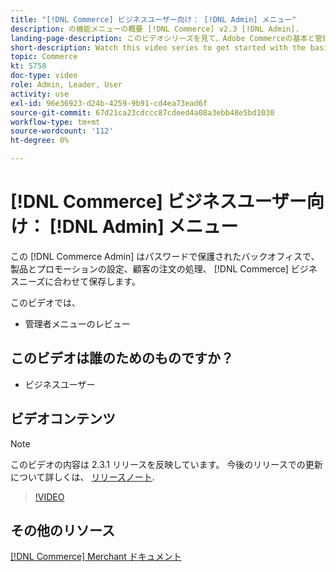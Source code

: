 ```yaml
---
title: "[!DNL Commerce] ビジネスユーザー向け： [!DNL Admin] メニュー"
description: の機能メニューの概要 [!DNL Commerce] v2.3 [!DNL Admin].
landing-page-description: このビデオシリーズを見て、Adobe Commerceの基本と管理の操作について学びましょう。
short-description: Watch this video series to get started with the basics of Adobe Commerce and working in the Admin.
topic: Commerce
kt: 5758
doc-type: video
role: Admin, Leader, User
activity: use
exl-id: 96e36923-d24b-4259-9b91-cd4ea73ead6f
source-git-commit: 67d21ca23cdccc87cdeed4a08a3ebb48e5bd1030
workflow-type: tm+mt
source-wordcount: '112'
ht-degree: 0%

---
```


# [!DNL Commerce] ビジネスユーザー向け： [!DNL Admin] メニュー

この [!DNL Commerce Admin] はパスワードで保護されたバックオフィスで、製品とプロモーションの設定、顧客の注文の処理、 [!DNL Commerce] ビジネスニーズに合わせて保存します。

このビデオでは、

- 管理者メニューのレビュー

## このビデオは誰のためのものですか？

- ビジネスユーザー

## ビデオコンテンツ

>[!NOTE]
>
>このビデオの内容は 2.3.1 リリースを反映しています。 今後のリリースでの更新について詳しくは、 [リリースノート](https://experienceleague.adobe.com/docs/commerce-operations/release/notes/overview.html).

>[!VIDEO](https://video.tv.adobe.com/v/35942?quality=12&learn=on)

## その他のリソース

[[!DNL Commerce] Merchant ドキュメント](https://experienceleague.adobe.com/docs/commerce-admin/user-guides/home.html)
